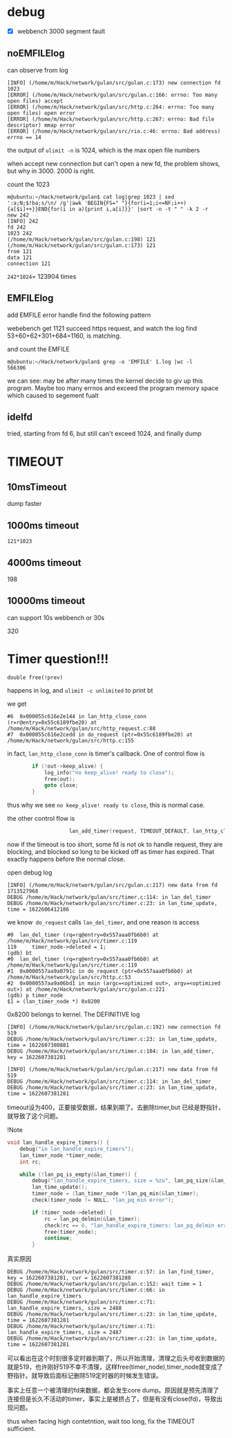 # debug
- [x] webbench 3000 segment fault

## noEMFILElog
can observe from log 
```
[INFO] (/home/m/Hack/network/gulan/src/gulan.c:173) new connection fd 1023
[ERROR] (/home/m/Hack/network/gulan/src/gulan.c:166: errno: Too many open files) accept
[ERROR] (/home/m/Hack/network/gulan/src/http.c:264: errno: Too many open files) open error
[ERROR] (/home/m/Hack/network/gulan/src/http.c:267: errno: Bad file descriptor) mmap error
[ERROR] (/home/m/Hack/network/gulan/src/rio.c:46: errno: Bad address) errno == 14
```

the output of `ulimit -n` is 1024, which is the max open file numbers

when accept new connection but can't open a new fd, the problem shows, but why in 3000. 2000 is right.

count the 1023 
```
m@ubuntu:~/Hack/network/gulan$ cat log|grep 1023 | sed ':a;N;$!ba;s/\n/ /g'|awk 'BEGIN{FS=" "}{for(i=1;i<=NF;i++){a[$i]++}}END{for(i in a){print i,a[i]}}' |sort -n -t " " -k 2 -r
new 242
[INFO] 242
fd 242
1023 242
(/home/m/Hack/network/gulan/src/gulan.c:198) 121
(/home/m/Hack/network/gulan/src/gulan.c:173) 121
from 121
data 121
connection 121
```

`242*1024`= 123904 times


## EMFILElog
add EMFILE error handle find the following pattern

webebench get 1121 succeed https request, and watch the log find 53+60+62+301+684=1160, is matching.

and count the EMFILE 
```
m@ubuntu:~/Hack/network/gulan$ grep -o 'EMFILE' 1.log |wc -l
566306
```

we can see: may be after many times the kernel decide to giv up this program. Maybe too many errnos and exceed the program memory space which caused to segement fualt

## idelfd

tried, starting from fd 6, but still can't exceed 1024, and finally dump
# TIMEOUT

## 10msTimeout 

dump faster

## 1000ms timeout
`121*1023`

## 4000ms timeout
198
## 10000ms timeout

can support 10s webbench or 30s 

320

# Timer question!!!
```
double free(!prev)
``` 
happens in log, and `ulimit -c unlimited` to print bt

we get 
```
#6  0x000055c616e2e144 in lan_http_close_conn (r=r@entry=0x55c6189fbe20) at /home/m/Hack/network/gulan/src/http_request.c:88
#7  0x000055c616e2cedd in do_request (ptr=0x55c6189fbe20) at /home/m/Hack/network/gulan/src/http.c:155
```
in fact, `lan_http_close_conn` is timer's callback. One of control flow is 
```c
        if (!out->keep_alive) {
            log_info("no keep_alive! ready to close");
            free(out);
            goto close;
        }
```
thus why we see `no keep_alive! ready to close`, this is normal case.

the other control flow is 
```c
                    lan_add_timer(request, TIMEOUT_DEFAULT, lan_http_close_conn);
```

now if the timeout is too short, some fd is not ok to handle request, they are blocking, and blocked so long to be kicked off as timer has expired. That exactly happens before the normal close.

open debug log
```
[INFO] (/home/m/Hack/network/gulan/src/gulan.c:217) new data from fd 1713527968
DEBUG /home/m/Hack/network/gulan/src/timer.c:114: in lan_del_timer
DEBUG /home/m/Hack/network/gulan/src/timer.c:23: in lan_time_update, time = 1622606412186
```
we know` do_request` calls `lan_del_timer`, and one reason is access 
```
#0  lan_del_timer (rq=rq@entry=0x557aaa0fb6b0) at /home/m/Hack/network/gulan/src/timer.c:119
119	    timer_node->deleted = 1;
(gdb) bt
#0  lan_del_timer (rq=rq@entry=0x557aaa0fb6b0) at /home/m/Hack/network/gulan/src/timer.c:119
#1  0x0000557aa9a0791c in do_request (ptr=0x557aaa0fb6b0) at /home/m/Hack/network/gulan/src/http.c:53
#2  0x0000557aa9a06bd1 in main (argc=<optimized out>, argv=<optimized out>) at /home/m/Hack/network/gulan/src/gulan.c:221
(gdb) p timer_node
$1 = (lan_timer_node *) 0x8200
```
 0x8200 belongs to kernel. The DEFINITIVE log
 ```
[INFO] (/home/m/Hack/network/gulan/src/gulan.c:192) new connection fd 519
DEBUG /home/m/Hack/network/gulan/src/timer.c:23: in lan_time_update, time = 1622607380881
DEBUG /home/m/Hack/network/gulan/src/timer.c:104: in lan_add_timer, key = 1622607381281

[INFO] (/home/m/Hack/network/gulan/src/gulan.c:217) new data from fd 519
DEBUG /home/m/Hack/network/gulan/src/timer.c:114: in lan_del_timer
DEBUG /home/m/Hack/network/gulan/src/timer.c:23: in lan_time_update, time = 1622607381281
```
timeout设为400，正要接受数据，结果到期了。去删除timer,but 已经是野指针，就导致了这个问题。

!Note
```c
void lan_handle_expire_timers() {
    debug("in lan_handle_expire_timers");
    lan_timer_node *timer_node;
    int rc;

    while (!lan_pq_is_empty(&lan_timer)) {
        debug("lan_handle_expire_timers, size = %zu", lan_pq_size(&lan_timer));
        lan_time_update();
        timer_node = (lan_timer_node *)lan_pq_min(&lan_timer);
        check(timer_node != NULL, "lan_pq_min error");

        if (timer_node->deleted) {
            rc = lan_pq_delmin(&lan_timer); 
            check(rc == 0, "lan_handle_expire_timers: lan_pq_delmin error");
            free(timer_node);
            continue;
        }
```
真实原因
```
DEBUG /home/m/Hack/network/gulan/src/timer.c:57: in lan_find_timer, key = 1622607381281, cur = 1622607381280
DEBUG /home/m/Hack/network/gulan/src/gulan.c:152: wait time = 1
DEBUG /home/m/Hack/network/gulan/src/timer.c:66: in lan_handle_expire_timers
DEBUG /home/m/Hack/network/gulan/src/timer.c:71: lan_handle_expire_timers, size = 2488
DEBUG /home/m/Hack/network/gulan/src/timer.c:23: in lan_time_update, time = 1622607381281
DEBUG /home/m/Hack/network/gulan/src/timer.c:71: lan_handle_expire_timers, size = 2487
DEBUG /home/m/Hack/network/gulan/src/timer.c:23: in lan_time_update, time = 1622607381281
```
可以看出在这个时刻很多定时器到期了，所以开始清理，清理之后头号收到数据的就是519，也许刚好519不幸不清理，这样free(timer_node),timer_node就变成了野指针。就导致后面标记删除519定时器的时候发生错误。

事实上任意一个被清理的fd来数据，都会发生core dump。原因就是预先清理了连接但是长久不活动的timer，事实上是被挤占了，但是有没有close(fd)，导致出现问题。

thus when facing high contetntion, wait too long, fix the TIMEOUT sufficient.
